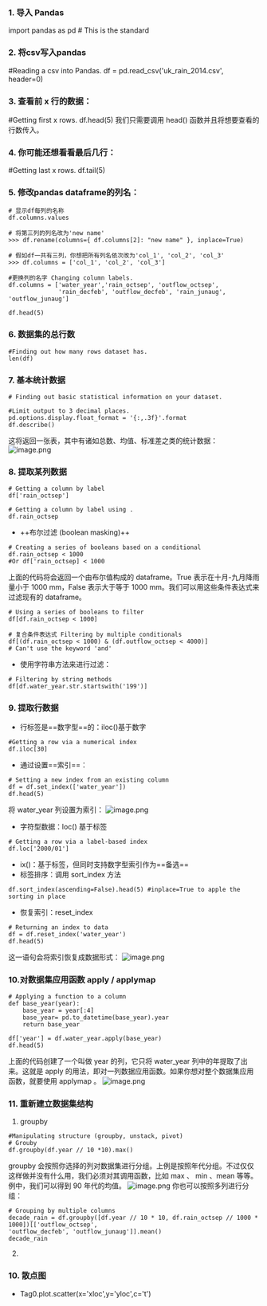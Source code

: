 ### 1. 导入 Pandas
   import pandas as pd # This is the standard
### 2. 将csv写入pandas
   #Reading a csv into Pandas.
df = pd.read_csv('uk_rain_2014.csv', header=0)
### 3. 查看前 x 行的数据：
#Getting first x rows.
df.head(5)
我们只需要调用 head() 函数并且将想要查看的行数传入。
### 4. 你可能还想看看最后几行：
#Getting last x rows.
df.tail(5)
### 5. 修改pandas dataframe的列名：
``` 
# 显示df每列的名称
df.columns.values

# 将第三列的列名改为'new name'
>>> df.rename(columns={ df.columns[2]: "new name" }, inplace=True)

# 假如df一共有三列，你想把所有列名依次改为'col_1', 'col_2', 'col_3'
>>> df.columns = ['col_1', 'col_2', 'col_3']

#更换列的名字 Changing column labels.
df.columns = ['water_year','rain_octsep', 'outflow_octsep',
              'rain_decfeb', 'outflow_decfeb', 'rain_junaug', 'outflow_junaug']

df.head(5)
   ```
 ### 6. 数据集的总行数
```
#Finding out how many rows dataset has.
len(df)
```
### 7. 基本统计数据
```
# Finding out basic statistical information on your dataset.

#Limit output to 3 decimal places.
pd.options.display.float_format = '{:,.3f}'.format 
df.describe()
```
这将返回一张表，其中有诸如总数、均值、标准差之类的统计数据：
![image.png](0)
### 8. 提取某列数据
```
# Getting a column by label
df['rain_octsep']

# Getting a column by label using .
df.rain_octsep
```
   - ++布尔过滤 (boolean masking)++ 

```
# Creating a series of booleans based on a conditional
df.rain_octsep < 1000 
#Or df['rain_octsep] < 1000
```
上面的代码将会返回一个由布尔值构成的 dataframe。True 表示在十月-九月降雨量小于 1000 mm，False 表示大于等于 1000 mm。我们可以用这些条件表达式来过滤现有的 dataframe。
```
# Using a series of booleans to filter
df[df.rain_octsep < 1000]

# 复合条件表达式 Filtering by multiple conditionals
df[(df.rain_octsep < 1000) & (df.outflow_octsep < 4000)] 
# Can't use the keyword 'and'
```
  - 使用字符串方法来进行过滤：
```
# Filtering by string methods
df[df.water_year.str.startswith('199')]
```
### 9. 提取行数据
 - 行标签是==数字型==的：iloc()基于数字
  ```
#Getting a row via a numerical index
df.iloc[30]
   ```
 - 通过设置==索引==：
 ```
# Setting a new index from an existing column
df = df.set_index(['water_year'])
df.head(5)
```
将 water_year 列设置为索引：
![image.png](1)
 - 字符型数据：loc() 基于标签
 ```
# Getting a row via a label-based index
df.loc['2000/01']
```
 - ix()：基于标签，但同时支持数字型索引作为==备选==
 - 标签排序：调用 sort_index 方法
 ```
df.sort_index(ascending=False).head(5) #inplace=True to apple the sorting in place
```
 - 恢复索引：reset_index
 ```
# Returning an index to data
df = df.reset_index('water_year')
df.head(5)
```
这一语句会将索引恢复成数据形式：
![image.png](2)
### 10.对数据集应用函数 apply / applymap
```
# Applying a function to a column
def base_year(year):
    base_year = year[:4]
    base_year= pd.to_datetime(base_year).year
    return base_year

df['year'] = df.water_year.apply(base_year)
df.head(5)
```
上面的代码创建了一个叫做 year 的列，它只将 water_year 列中的年提取了出来。这就是 apply 的用法，即对一列数据应用函数。如果你想对整个数据集应用函数，就要使用 applymap 。
![image.png](3)
### 11. 重新建立数据集结构
 1. groupby
   ```
#Manipulating structure (groupby, unstack, pivot)
# Grouby
df.groupby(df.year // 10 *10).max()
```
groupby 会按照你选择的列对数据集进行分组。上例是按照年代分组。不过仅仅这样做并没有什么用，我们必须对其调用函数，比如 max 、 min 、mean 等等。例中，我们可以得到 90 年代的均值。
![image.png](4)
你也可以按照多列进行分组：
```
# Grouping by multiple columns
decade_rain = df.groupby([df.year // 10 * 10, df.rain_octsep // 1000 * 1000])[['outflow_octsep',                                                              'outflow_decfeb', 'outflow_junaug']].mean()
decade_rain
```

 2. 
### 10. 散点图
  - Tag0.plot.scatter(x='xloc',y='yloc',c='t')